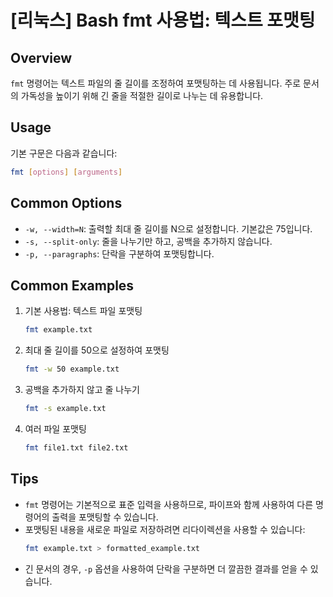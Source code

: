 # [리눅스] Bash fmt 사용법: 텍스트 포맷팅

## Overview
`fmt` 명령어는 텍스트 파일의 줄 길이를 조정하여 포맷팅하는 데 사용됩니다. 주로 문서의 가독성을 높이기 위해 긴 줄을 적절한 길이로 나누는 데 유용합니다.

## Usage
기본 구문은 다음과 같습니다:

```bash
fmt [options] [arguments]
```

## Common Options
- `-w, --width=N`: 출력할 최대 줄 길이를 N으로 설정합니다. 기본값은 75입니다.
- `-s, --split-only`: 줄을 나누기만 하고, 공백을 추가하지 않습니다.
- `-p, --paragraphs`: 단락을 구분하여 포맷팅합니다.

## Common Examples
1. 기본 사용법: 텍스트 파일 포맷팅
   ```bash
   fmt example.txt
   ```

2. 최대 줄 길이를 50으로 설정하여 포맷팅
   ```bash
   fmt -w 50 example.txt
   ```

3. 공백을 추가하지 않고 줄 나누기
   ```bash
   fmt -s example.txt
   ```

4. 여러 파일 포맷팅
   ```bash
   fmt file1.txt file2.txt
   ```

## Tips
- `fmt` 명령어는 기본적으로 표준 입력을 사용하므로, 파이프와 함께 사용하여 다른 명령어의 출력을 포맷팅할 수 있습니다.
- 포맷팅된 내용을 새로운 파일로 저장하려면 리다이렉션을 사용할 수 있습니다:
  ```bash
  fmt example.txt > formatted_example.txt
  ```
- 긴 문서의 경우, `-p` 옵션을 사용하여 단락을 구분하면 더 깔끔한 결과를 얻을 수 있습니다.